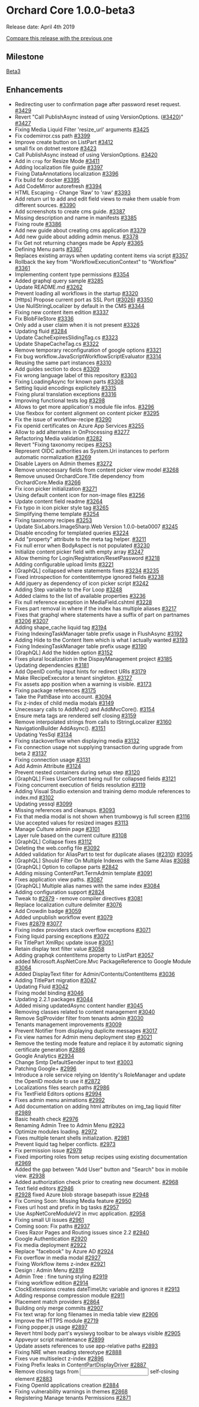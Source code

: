 # Orchard Core 1.0.0-beta3

Release date: April 4th 2019  

[Compare this release with the previous one](https://github.com/orchardcms/orchardcore/compare/1.0.0-beta2...1.0.0-beta3)

## Milestone

[Beta3](https://github.com/OrchardCMS/OrchardCore/milestone/5)

## Enhancements

- Redirecting user to confirmation page after password reset request. [#3429](https://github.com/OrchardCMS/OrchardCore/pull/3429)
- Revert "Call PublishAsync instead of using VersionOptions. ([#3420](https://github.com/OrchardCMS/OrchardCore/pull/3420))" [#3427](https://github.com/OrchardCMS/OrchardCore/pull/3427)
- Fixing Media Liquid Filter 'resize_url' arguments [#3425](https://github.com/OrchardCMS/OrchardCore/pull/3425)
- Fix codemirror.css path [#3399](https://github.com/OrchardCMS/OrchardCore/pull/3399)
- Improve create button on ListPart [#3412](https://github.com/OrchardCMS/OrchardCore/pull/3412)
- small fix on dotnet restore [#3423](https://github.com/OrchardCMS/OrchardCore/pull/3423)
- Call PublishAsync instead of using VersionOptions. [#3420](https://github.com/OrchardCMS/OrchardCore/pull/3420)
- Add in `crop` for Resize Mode [#3411](https://github.com/OrchardCMS/OrchardCore/pull/3411)
- Adding localization file guide [#3397](https://github.com/OrchardCMS/OrchardCore/pull/3397)
- Fixing DataAnnotations localization [#3396](https://github.com/OrchardCMS/OrchardCore/pull/3396)
- Fix build for docker [#3395](https://github.com/OrchardCMS/OrchardCore/pull/3395)
- Add CodeMirror autorefresh [#3394](https://github.com/OrchardCMS/OrchardCore/pull/3394)
- HTML Escaping - Change 'Raw' to 'raw' [#3393](https://github.com/OrchardCMS/OrchardCore/pull/3393)
- Add return url to add and edit field  views to make them usable from different sources. [#3390](https://github.com/OrchardCMS/OrchardCore/pull/3390)
- Add screenshots to create cms guide. [#3387](https://github.com/OrchardCMS/OrchardCore/pull/3387)
- Missing description and name in manifests [#3385](https://github.com/OrchardCMS/OrchardCore/pull/3385)
- Fixing route [#3386](https://github.com/OrchardCMS/OrchardCore/pull/3386)
- Add new guide about creating cms application [#3379](https://github.com/OrchardCMS/OrchardCore/pull/3379)
- Add new guide about adding admin menus. [#3378](https://github.com/OrchardCMS/OrchardCore/pull/3378)
- Fix Get not returning changes made be Apply [#3365](https://github.com/OrchardCMS/OrchardCore/pull/3365)
- Defining Menu parts [#3367](https://github.com/OrchardCMS/OrchardCore/pull/3367)
- Replaces existing arrays when updating content items via script [#3357](https://github.com/OrchardCMS/OrchardCore/pull/3357)
- Rollback the key from "WorkflowExecutionContext" to "Workflow" [#3361](https://github.com/OrchardCMS/OrchardCore/pull/3361)
- Implementing content type permissions [#3354](https://github.com/OrchardCMS/OrchardCore/pull/3354)
- Added graphql query sample [#3285](https://github.com/OrchardCMS/OrchardCore/pull/3285)
- Update README.md [#3262](https://github.com/OrchardCMS/OrchardCore/pull/3262)
- Prevent loading all workflows in the startup [#3320](https://github.com/OrchardCMS/OrchardCore/pull/3320)
- [Https] Propose current port as SSL Port ([#3026](https://github.com/OrchardCMS/OrchardCore/pull/3026)) [#3350](https://github.com/OrchardCMS/OrchardCore/pull/3350)
- Use NullStringLocalizer by default in the CMS [#3344](https://github.com/OrchardCMS/OrchardCore/pull/3344)
- Fixing new content item edition [#3337](https://github.com/OrchardCMS/OrchardCore/pull/3337)
- Fix BlobFileStore [#3336](https://github.com/OrchardCMS/OrchardCore/pull/3336)
- Only add a user claim when it is not present [#3326](https://github.com/OrchardCMS/OrchardCore/pull/3326)
- Updating fluid [#3284](https://github.com/OrchardCMS/OrchardCore/pull/3284)
- Update CacheExpiresSlidingTag.cs [#3323](https://github.com/OrchardCMS/OrchardCore/pull/3323)
- Update ShapeCacheTag.cs [#3322](https://github.com/OrchardCMS/OrchardCore/pull/3322)
- Remove temporary reconfiguration of google options [#3321](https://github.com/OrchardCMS/OrchardCore/pull/3321)
- Fix bug workflow.JavaScriptWorkflowScriptEvaluator [#3314](https://github.com/OrchardCMS/OrchardCore/pull/3314)
- Reusing the same part instances [#3310](https://github.com/OrchardCMS/OrchardCore/pull/3310)
- Add guides section to docs [#3309](https://github.com/OrchardCMS/OrchardCore/pull/3309)
- Fix wrong language label of this repository [#3303](https://github.com/OrchardCMS/OrchardCore/pull/3303)
- Fixing LoadingAsync for known parts [#3308](https://github.com/OrchardCMS/OrchardCore/pull/3308)
- Setting liquid encodings explicitely [#3315](https://github.com/OrchardCMS/OrchardCore/pull/3315)
- Fixing plural translation exceptions [#3316](https://github.com/OrchardCMS/OrchardCore/pull/3316)
- Improving functional tests log [#3298](https://github.com/OrchardCMS/OrchardCore/pull/3298)
- Allows to get more application's module file infos. [#3296](https://github.com/OrchardCMS/OrchardCore/pull/3296)
- Use flexbox for content alignment on content picker [#3295](https://github.com/OrchardCMS/OrchardCore/pull/3295)
- Fix the issue of workflow-recipe [#3290](https://github.com/OrchardCMS/OrchardCore/pull/3290)
- Fix openid certificates on Azure App Services [#3255](https://github.com/OrchardCMS/OrchardCore/pull/3255)
- Allow to add alternates in OnProcessing [#3277](https://github.com/OrchardCMS/OrchardCore/pull/3277)
- Refactoring Media validation [#3282](https://github.com/OrchardCMS/OrchardCore/pull/3282)
- Revert "Fixing taxonomy recipes [#3253](https://github.com/OrchardCMS/OrchardCore/pull/3253)
- Represent OIDC authorities as System.Uri instances to perform automatic normalization [#3269](https://github.com/OrchardCMS/OrchardCore/pull/3269)
- Disable Layers on Admin themes [#3272](https://github.com/OrchardCMS/OrchardCore/pull/3272)
- Remove unnecessary fields from content picker view model [#3268](https://github.com/OrchardCMS/OrchardCore/pull/3268)
- Remove unused OrchardCore.Title dependency from OrchardCore.Media [#3266](https://github.com/OrchardCMS/OrchardCore/pull/3266)
- Fix icon picker initialization [#3271](https://github.com/OrchardCMS/OrchardCore/pull/3271)
- Using default content icon for non-image files [#3256](https://github.com/OrchardCMS/OrchardCore/pull/3256)
- Update content field readme [#3264](https://github.com/OrchardCMS/OrchardCore/pull/3264)
- Fix typo in icon picker style tag [#3265](https://github.com/OrchardCMS/OrchardCore/pull/3265)
- Simplifying theme template [#3254](https://github.com/OrchardCMS/OrchardCore/pull/3254)
- Fixing taxonomy recipes [#3253](https://github.com/OrchardCMS/OrchardCore/pull/3253)
- Update SixLabors.ImageSharp.Web Version 1.0.0-beta0007 [#3245](https://github.com/OrchardCMS/OrchardCore/pull/3245)
- Disable encoding for templated queries [#3224](https://github.com/OrchardCMS/OrchardCore/pull/3224)
- Add "property" attribute to the meta tag helper. [#3211](https://github.com/OrchardCMS/OrchardCore/pull/3211)
- Fix null error when BodyAspect is not populated [#3230](https://github.com/OrchardCMS/OrchardCore/pull/3230)
- Initialize content picker field with empty array [#3247](https://github.com/OrchardCMS/OrchardCore/pull/3247)
- Allow theming for Login/Registration/ResetPassword [#3218](https://github.com/OrchardCMS/OrchardCore/pull/3218)
- Adding configurable upload limits [#3221](https://github.com/OrchardCMS/OrchardCore/pull/3221)
- [GraphQL] collapsed where statements fixes [#3234](https://github.com/OrchardCMS/OrchardCore/pull/3234) [#3235](https://github.com/OrchardCMS/OrchardCore/pull/3235)
- Fixed introspection for contentitemtype ignored fields [#3238](https://github.com/OrchardCMS/OrchardCore/pull/3238)
- Add jquery as dependency of icon picker script [#3242](https://github.com/OrchardCMS/OrchardCore/pull/3242)
- Adding Step variable to the For Loop [#3248](https://github.com/OrchardCMS/OrchardCore/pull/3248)
- Added claims to the list of available properties [#3236](https://github.com/OrchardCMS/OrchardCore/pull/3236)
- Fix null reference exception in MediaField.cshtml [#3228](https://github.com/OrchardCMS/OrchardCore/pull/3228)
- Fixes part removal in where if the index has multiple aliases [#3217](https://github.com/OrchardCMS/OrchardCore/pull/3217)
- Fixes that graphql where statements have a suffix of part on partnames [#3206](https://github.com/OrchardCMS/OrchardCore/pull/3206) [#3207](https://github.com/OrchardCMS/OrchardCore/pull/3207)
- Adding shape_cache liquid tag [#3194](https://github.com/OrchardCMS/OrchardCore/pull/3194)
- Fixing IndexingTaskManager table prefix usage in FlushAsync [#3192](https://github.com/OrchardCMS/OrchardCore/pull/3192)
- Adding Hide to the Content Item which is what I actually wanted [#3193](https://github.com/OrchardCMS/OrchardCore/pull/3193)
- Fixing IndexingTaskManager table prefix usage [#3190](https://github.com/OrchardCMS/OrchardCore/pull/3190)
- [GraphQL] Add the hidden option [#3152](https://github.com/OrchardCMS/OrchardCore/pull/3152)
- Fixes plural localization in the DispayManagement project [#3185](https://github.com/OrchardCMS/OrchardCore/pull/3185)
- Updating dependencies [#3181](https://github.com/OrchardCMS/OrchardCore/pull/3181)
- Add OpenID config input hints for redirect URIs [#3179](https://github.com/OrchardCMS/OrchardCore/pull/3179)
- Make IRecipeExecutor a tenant singleton. [#3127](https://github.com/OrchardCMS/OrchardCore/pull/3127)
- Fix assets app position when a warning is visible. [#3173](https://github.com/OrchardCMS/OrchardCore/pull/3173)
- Fixing package references [#3175](https://github.com/OrchardCMS/OrchardCore/pull/3175)
- Take the PathBase into account. [#3094](https://github.com/OrchardCMS/OrchardCore/pull/3094)
- Fix z-index of child media modals [#3149](https://github.com/OrchardCMS/OrchardCore/pull/3149)
- Unecessary calls to AddMvc() and AddMvcCore(). [#3154](https://github.com/OrchardCMS/OrchardCore/pull/3154)
- Ensure meta tags are rendered self closing [#3159](https://github.com/OrchardCMS/OrchardCore/pull/3159)
- Remove interpolated strings from calls to IStringLocalizer [#3160](https://github.com/OrchardCMS/OrchardCore/pull/3160)
- NavigationBuilder AddAsync(). [#3151](https://github.com/OrchardCMS/OrchardCore/pull/3151)
- Updating YesSql [#3134](https://github.com/OrchardCMS/OrchardCore/pull/3134)
- Fixing stackoverflow when displaying media [#3132](https://github.com/OrchardCMS/OrchardCore/pull/3132)
- Fix connection usage not supplying transaction during upgrade from beta 2 [#3137](https://github.com/OrchardCMS/OrchardCore/pull/3137)
- Fixing connection usage [#3131](https://github.com/OrchardCMS/OrchardCore/pull/3131)
- Add Admin Attribute [#3124](https://github.com/OrchardCMS/OrchardCore/pull/3124)
- Prevent nested containers during setup step [#3120](https://github.com/OrchardCMS/OrchardCore/pull/3120)
- [GraphQL] Fixes UserContext being null for collapsed  fields [#3121](https://github.com/OrchardCMS/OrchardCore/pull/3121)
- Fixing concurrent execution of fields resolution [#3119](https://github.com/OrchardCMS/OrchardCore/pull/3119)
- Adding Visual Studio extension and training demo module references to index.md [#3102](https://github.com/OrchardCMS/OrchardCore/pull/3102)
- Updating yessql [#3099](https://github.com/OrchardCMS/OrchardCore/pull/3099)
- Missing references and cleanups. [#3093](https://github.com/OrchardCMS/OrchardCore/pull/3093)
- Fix that media modal is not shown when trumbowyg is full screen [#3116](https://github.com/OrchardCMS/OrchardCore/pull/3116)
- Use accepted values for resized images [#3113](https://github.com/OrchardCMS/OrchardCore/pull/3113)
- Manage Culture admin page [#3101](https://github.com/OrchardCMS/OrchardCore/pull/3101)
- Layer rule based on the current culture [#3108](https://github.com/OrchardCMS/OrchardCore/pull/3108)
- [GraphQL] Collapse fixes [#3112](https://github.com/OrchardCMS/OrchardCore/pull/3112)
- Deleting the web.config file [#3092](https://github.com/OrchardCMS/OrchardCore/pull/3092)
- Added validation for AliasPart to test for duplicate aliases ([#2310](https://github.com/OrchardCMS/OrchardCore/pull/2310)) [#3095](https://github.com/OrchardCMS/OrchardCore/pull/3095)
- [GraphQL] Should Filter On Multiple Indexes with the Same Alias [#3088](https://github.com/OrchardCMS/OrchardCore/pull/3088)
- [GraphQL] Option to collapse parts [#2842](https://github.com/OrchardCMS/OrchardCore/pull/2842)
- Adding missing ContentPart.TermAdmin template [#3091](https://github.com/OrchardCMS/OrchardCore/pull/3091)
- Fixes application view paths. [#3087](https://github.com/OrchardCMS/OrchardCore/pull/3087)
- [GraphQL] Multiple alias names with the same index [#3084](https://github.com/OrchardCMS/OrchardCore/pull/3084)
- Adding configuration support [#2824](https://github.com/OrchardCMS/OrchardCore/pull/2824)
- Tweak to [#2879](https://github.com/OrchardCMS/OrchardCore/pull/2879) - remove compiler directives [#3081](https://github.com/OrchardCMS/OrchardCore/pull/3081)
- Replace localization culture delimiter [#3076](https://github.com/OrchardCMS/OrchardCore/pull/3076)
- Add Crowdin badge [#3059](https://github.com/OrchardCMS/OrchardCore/pull/3059)
- Added unpublish workflow event [#3079](https://github.com/OrchardCMS/OrchardCore/pull/3079)
- Fixes [#2879](https://github.com/OrchardCMS/OrchardCore/pull/2879) [#3077](https://github.com/OrchardCMS/OrchardCore/pull/3077)
- Fixing index providers stack overflow exceptions [#3071](https://github.com/OrchardCMS/OrchardCore/pull/3071)
- Fixing liquid parsing exceptions [#3072](https://github.com/OrchardCMS/OrchardCore/pull/3072)
- Fix TitlePart XmlRpc update issue  [#3051](https://github.com/OrchardCMS/OrchardCore/pull/3051)
- Retain display text filter value [#3058](https://github.com/OrchardCMS/OrchardCore/pull/3058)
- Adding graphqk contentItems property to ListPart [#3057](https://github.com/OrchardCMS/OrchardCore/pull/3057)
- added Microsoft.AspNetCore.Mvc PackageReference to Google Module [#3064](https://github.com/OrchardCMS/OrchardCore/pull/3064)
- Added DisplayText filter for Admin/Contents/ContentItems [#3036](https://github.com/OrchardCMS/OrchardCore/pull/3036)
- Adding TitlePart migration [#3047](https://github.com/OrchardCMS/OrchardCore/pull/3047)
- Updating Fluid [#3042](https://github.com/OrchardCMS/OrchardCore/pull/3042)
- Fixing model binding [#3046](https://github.com/OrchardCMS/OrchardCore/pull/3046)
- Updating 2.2.1 packages [#3044](https://github.com/OrchardCMS/OrchardCore/pull/3044)
- Added mising updatedAsync content handler [#3045](https://github.com/OrchardCMS/OrchardCore/pull/3045)
- Removing classes related to content management [#3040](https://github.com/OrchardCMS/OrchardCore/pull/3040)
- Remove SqlProvider filter from tenants admin [#3030](https://github.com/OrchardCMS/OrchardCore/pull/3030)
- Tenants management improvements [#3009](https://github.com/OrchardCMS/OrchardCore/pull/3009)
- Prevent Notifier from displaying duplicite messages [#3017](https://github.com/OrchardCMS/OrchardCore/pull/3017)
- Fix view names for Admin menu deployment step [#3021](https://github.com/OrchardCMS/OrchardCore/pull/3021)
- Remove the testing mode feature and replace it by automatic signing certificate generation [#2886](https://github.com/OrchardCMS/OrchardCore/pull/2886)
- Google Analytics [#2934](https://github.com/OrchardCMS/OrchardCore/pull/2934)
- Change Smtp DefaultSender input to text [#3003](https://github.com/OrchardCMS/OrchardCore/pull/3003)
- Patching Google+ [#2996](https://github.com/OrchardCMS/OrchardCore/pull/2996)
- Introduce a role service relying on Identity's RoleManager and update the OpenID module to use it [#2872](https://github.com/OrchardCMS/OrchardCore/pull/2872)
- Localizations files search paths [#2986](https://github.com/OrchardCMS/OrchardCore/pull/2986)
- Fix TextField Editors options [#2994](https://github.com/OrchardCMS/OrchardCore/pull/2994)
- Fixes admin menu animations [#2992](https://github.com/OrchardCMS/OrchardCore/pull/2992)
- Add documentation on adding html attributes on img_tag liquid filter [#2989](https://github.com/OrchardCMS/OrchardCore/pull/2989)
- Basic health check [#2976](https://github.com/OrchardCMS/OrchardCore/pull/2976)
- Renaming Admin Tree to Admin Menu [#2923](https://github.com/OrchardCMS/OrchardCore/pull/2923)
- Optimize modules loading. [#2972](https://github.com/OrchardCMS/OrchardCore/pull/2972)
- Fixes multiple tenant shells initialization. [#2981](https://github.com/OrchardCMS/OrchardCore/pull/2981)
- Prevent liquid tag helper conflicts. [#2973](https://github.com/OrchardCMS/OrchardCore/pull/2973)
- Fix permission issue [#2979](https://github.com/OrchardCMS/OrchardCore/pull/2979)
- Fixed importing roles from setup recipes using existing documentation [#2969](https://github.com/OrchardCMS/OrchardCore/pull/2969)
- Added the gap between "Add User" button and "Search" box in mobile view. [#2938](https://github.com/OrchardCMS/OrchardCore/pull/2938)
- Added authorization check prior to creating new document. [#2968](https://github.com/OrchardCMS/OrchardCore/pull/2968)
- Text field editors [#2946](https://github.com/OrchardCMS/OrchardCore/pull/2946)
- [#2928](https://github.com/OrchardCMS/OrchardCore/pull/2928) fixed Azure blob storage basepath issue [#2948](https://github.com/OrchardCMS/OrchardCore/pull/2948)
- Fix Coming Soon: Missing Media feature [#2950](https://github.com/OrchardCMS/OrchardCore/pull/2950)
- Fixes url host and prefix in bg tasks [#2957](https://github.com/OrchardCMS/OrchardCore/pull/2957)
- Use AspNetCoreModuleV2 in mvc application. [#2958](https://github.com/OrchardCMS/OrchardCore/pull/2958)
- Fixing small UI issues [#2961](https://github.com/OrchardCMS/OrchardCore/pull/2961)
- Coming soon: Fix paths [#2937](https://github.com/OrchardCMS/OrchardCore/pull/2937)
- Fixes Razor Pages and Routing issues since 2.2 [#2940](https://github.com/OrchardCMS/OrchardCore/pull/2940)
- Google Authentication [#2920](https://github.com/OrchardCMS/OrchardCore/pull/2920)
- Fix media deployment [#2922](https://github.com/OrchardCMS/OrchardCore/pull/2922)
- Replace "facebook" by Azure AD [#2924](https://github.com/OrchardCMS/OrchardCore/pull/2924)
- Fix overflow in media modal [#2927](https://github.com/OrchardCMS/OrchardCore/pull/2927)
- Fixing Workflow items z-index [#2921](https://github.com/OrchardCMS/OrchardCore/pull/2921)
- Design : Admin Menu [#2819](https://github.com/OrchardCMS/OrchardCore/pull/2819)
- Admin Tree : fine tuning styling [#2919](https://github.com/OrchardCMS/OrchardCore/pull/2919)
- Fixing workflow edition [#2914](https://github.com/OrchardCMS/OrchardCore/pull/2914)
- ClockExtensions creates dateTimeUtc variable and ignores it [#2913](https://github.com/OrchardCMS/OrchardCore/pull/2913)
- Adding response compression module [#2911](https://github.com/OrchardCMS/OrchardCore/pull/2911)
- Placement match providers [#2864](https://github.com/OrchardCMS/OrchardCore/pull/2864)
- Building only merge commits [#2907](https://github.com/OrchardCMS/OrchardCore/pull/2907)
- Fix text wrap for long filenames in media table view [#2906](https://github.com/OrchardCMS/OrchardCore/pull/2906)
- Improve the HTTPS module [#2719](https://github.com/OrchardCMS/OrchardCore/pull/2719)
- Fixing popper.js usage [#2897](https://github.com/OrchardCMS/OrchardCore/pull/2897)
- Revert html body part's wysiwyg toolbar to be always visible [#2905](https://github.com/OrchardCMS/OrchardCore/pull/2905)
- Appveyor script maintenance [#2899](https://github.com/OrchardCMS/OrchardCore/pull/2899)
- Update assets references to use app-relative paths [#2893](https://github.com/OrchardCMS/OrchardCore/pull/2893)
- Fixing NRE when reading stereotype [#2888](https://github.com/OrchardCMS/OrchardCore/pull/2888)
- Fixes vue multiselect z-index [#2896](https://github.com/OrchardCMS/OrchardCore/pull/2896)
- Fixing Prefix leaks in ContentPartDisplayDriver [#2887](https://github.com/OrchardCMS/OrchardCore/pull/2887)
- Remove closing tags from <input> self-closing element [#2883](https://github.com/OrchardCMS/OrchardCore/pull/2883)
- Fixing OpenId applications creation [#2884](https://github.com/OrchardCMS/OrchardCore/pull/2884)
- Fixing vulnerability warnings in themes [#2868](https://github.com/OrchardCMS/OrchardCore/pull/2868)
- Registering Manage tenants Permissions [#2871](https://github.com/OrchardCMS/OrchardCore/pull/2871)
